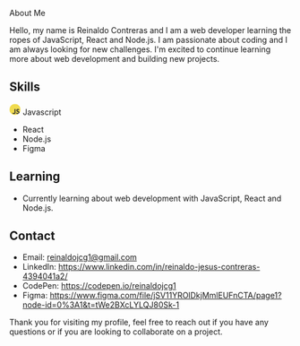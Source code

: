 
About Me

Hello, my name is Reinaldo Contreras and I am a web developer learning the ropes of JavaScript, React and Node.js. I am passionate about coding and I am always looking for new challenges. I'm excited to continue learning more about web development and building new projects.

## Skills 
<img src="https://github.com/devicons/devicon/blob/master/icons/javascript/javascript-original.svg" width="20" height="20" style="border-radius: 50%; display: inlinek;"> <span>Javascript</span>
- React
- Node.js
- Figma



## Learning
- Currently learning about web development with JavaScript, React and Node.js.

## Contact
- Email: reinaldojcg1@gmail.com
- LinkedIn: https://www.linkedin.com/in/reinaldo-jesus-contreras-4394041a2/
- CodePen: https://codepen.io/reinaldojcg1
- Figma: https://www.figma.com/file/jSV11YROlDkjMmlEUFnCTA/page1?node-id=0%3A1&t=tWe2BXcLYLQJ80Sk-1

Thank you for visiting my profile, feel free to reach out if you have any questions or if you are looking to collaborate on a project.
